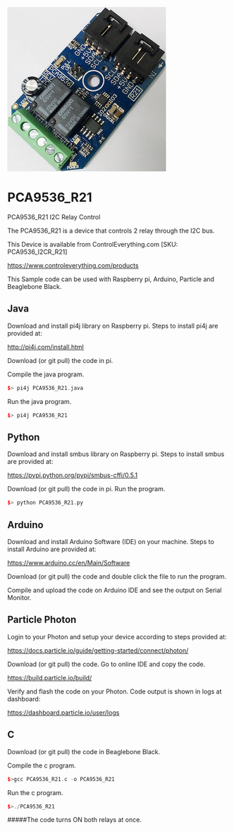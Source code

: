 [![PCA9536_R21](PCA9536_I2CR_R21.png)](https://www.controleverything.com/products)
# PCA9536_R21
PCA9536_R21 I2C Relay Control

The PCA9536_R21 is a device that controls 2 relay through the I2C bus.

This Device is available from ControlEverything.com [SKU: PCA9536_I2CR_R21]

https://www.controleverything.com/products

This Sample code can be used with Raspberry pi, Arduino, Particle and Beaglebone Black.

## Java
Download and install pi4j library on Raspberry pi. Steps to install pi4j are provided at:

http://pi4j.com/install.html

Download (or git pull) the code in pi.

Compile the java program.
```cpp
$> pi4j PCA9536_R21.java
```

Run the java program.
```cpp
$> pi4j PCA9536_R21
```

## Python
Download and install smbus library on Raspberry pi. Steps to install smbus are provided at:

https://pypi.python.org/pypi/smbus-cffi/0.5.1

Download (or git pull) the code in pi. Run the program.

```cpp
$> python PCA9536_R21.py
```

## Arduino
Download and install Arduino Software (IDE) on your machine. Steps to install Arduino are provided at:

https://www.arduino.cc/en/Main/Software

Download (or git pull) the code and double click the file to run the program.

Compile and upload the code on Arduino IDE and see the output on Serial Monitor.


## Particle Photon

Login to your Photon and setup your device according to steps provided at:

https://docs.particle.io/guide/getting-started/connect/photon/

Download (or git pull) the code. Go to online IDE and copy the code.

https://build.particle.io/build/

Verify and flash the code on your Photon. Code output is shown in logs at dashboard:

https://dashboard.particle.io/user/logs


## C

Download (or git pull) the code in Beaglebone Black.

Compile the c program.
```cpp
$>gcc PCA9536_R21.c -o PCA9536_R21
```
Run the c program.
```cpp
$>./PCA9536_R21
```
#####The code turns ON both relays at once.
